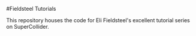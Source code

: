 #Fieldsteel Tutorials

This repository houses the code for Eli Fieldsteel's excellent tutorial series on SuperCollider.
